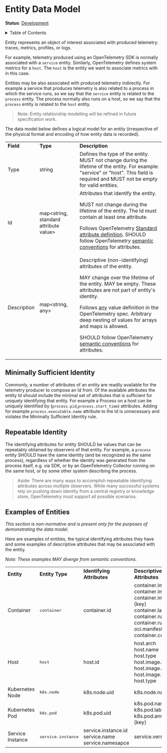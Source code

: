 # Entity Data Model

**Status**: [Development](../document-status.md)

<details>
<summary>Table of Contents</summary>

<!-- toc -->

- [Minimally Sufficient Identity](#minimally-sufficient-identity)
- [Repeatable Identity](#repeatable-identity)
- [Examples of Entities](#examples-of-entities)

<!-- tocstop -->

</details>

Entity represents an object of interest associated with produced telemetry:
traces, metrics, profiles, or logs.

For example, telemetry produced using an OpenTelemetry SDK is normally
associated with a `service` entity. Similarly, OpenTelemetry defines system
metrics for a `host`. The `host` is the entity we want to associate metrics with
in this case.

Entities may be also associated with produced telemetry indirectly.
For example a service that produces
telemetry is also related to a process in which the service runs, so we say that
the `service` entity is related to the `process` entity. The process normally
also runs on a host, so we say that the `process` entity is related to the
`host` entity.

> Note: Entity relationship modelling will be refined in future specification
> work.

The data model below defines a logical model for an entity (irrespective of the
physical format and encoding of how entity data is recorded).

<table>
   <tr>
    <td><strong>Field</strong>
    </td>
    <td><strong>Type</strong>
    </td>
    <td><strong>Description</strong>
    </td>
   </tr>
   <tr>
    <td>Type
    </td>
    <td>string
    </td>
    <td>Defines the type of the entity. MUST not change during the
lifetime of the entity. For example: "service" or "host". This field is
required and MUST not be empty for valid entities.
    </td>
   </tr>
   <tr>
    <td>Id
    </td>
    <td>map&lt;string, standard attribute value&gt;
    </td>
    <td>Attributes that identify the entity.
<p>
MUST not change during the lifetime of the entity. The Id must contain
at least one attribute.
<p>
Follows OpenTelemetry <a
href="../../specification/common/README.md#standard-attribute">Standard
attribute definition</a>. SHOULD follow OpenTelemetry <a
href="https://github.com/open-telemetry/semantic-conventions">semantic
conventions</a> for attributes.
    </td>
   </tr>
   <tr>
    <td>Description
    </td>
    <td>map&lt;string, any&gt;
    </td>
    <td>Descriptive (non-identifying) attributes of the entity.
<p>
MAY change over the lifetime of the entity. MAY be empty. These
attributes are not part of entity's identity.
<p>
Follows <a
href="../../specification/logs/data-model.md#type-any">any</a>
value definition in the OpenTelemetry spec. Arbitrary deep nesting of values
for arrays and maps is allowed.
<p>
SHOULD follow OpenTelemetry <a
href="https://github.com/open-telemetry/semantic-conventions">semantic
conventions</a> for attributes.
    </td>
   </tr>
</table>

## Minimally Sufficient Identity

Commonly, a number of attributes of an entity are readily available for the telemetry
producer to compose an Id from. Of the available attributes the entity Id should
include the minimal set of attributes that is sufficient for uniquely identifying
that entity. For example a Process on a host can be uniquely identified by
(`process.pid`,`process.start_time`) attributes. Adding for example `process.executable.name` attribute to the Id is unnecessary and violates the
Minimally Sufficient Identity rule.

## Repeatable Identity

The identifying attributes for entity SHOULD be values that can be repeatably
obtained by observers of that entity. For example, a `process` entity SHOULD
have the same identity (and be recognized as the same process), regardless of whether
the identity was generated from the process itself, e.g. via SDK, or by an
OpenTelemetry Collector running on the same host, or by some other system
describing the process.

> Aside: There are many ways to accomplish repeatable identifying attributes
> across multiple observers. While many successful systems rely on pushing down
> identity from a central registry or knowledge store, OpenTelemetry must
> support all possible scenarios.

## Examples of Entities

_This section is non-normative and is present only for the purposes of
demonstrating the data model._

Here are examples of entities, the typical identifying attributes they
have and some examples of descriptive attributes that may be
associated with the entity.

_Note: These examples MAY diverge from semantic conventions._

<table>
   <tr>
    <td><strong>Entity</strong>
    </td>
    <td><strong>Entity Type</strong>
    </td>
    <td><strong>Identifying Attributes</strong>
    </td>
    <td><strong>Descriptive Attributes</strong>
    </td>
   </tr>
   <tr>
    <td>Container
    </td>
    <td><pre>container</pre>
    </td>
    <td>container.id
    </td>
    <td>container.image.id<br/>
        container.image.name<br/>
        container.image.tag.{key}<br/>
        container.label.{key}<br/>
        container.name<br/>
        container.runtime<br/>
        oci.manifest.digest<br/>
        container.command<br/>
    </td>
   </tr>
   <tr>
    <td>Host
    </td>
    <td><pre>host</pre>
    </td>
    <td>host.id
    </td>
    <td>host.arch<br/>
        host.name<br/>
        host.type<br/>
        host.image.id<br/>
        host.image.name<br/>
        host.image.version<br/>
        host.type
    </td>
   </tr>
   <tr>
    <td>Kubernetes Node
    </td>
    <td><pre>k8s.node</pre>
    </td>
    <td>k8s.node.uid
    </td>
    <td>k8s.node.name
    </td>
   </tr>
   <tr>
    <td>Kubernetes Pod
    </td>
    <td><pre>k8s.pod</pre>
    </td>
    <td>k8s.pod.uid
    </td>
    <td>k8s.pod.name<br/>
        k8s.pod.label.{key}<br/>
        k8s.pod.annotation.{key}<br/>
    </td>
   </tr>
   <tr>
    <td>Service Instance
    </td>
    <td><pre>service.instance</pre>
    </td>
    <td>service.instance.id<br/>
        service.name<br/>
        service.namesapce
    </td>
    <td>service.version
    </td>
   </tr>
</table>

